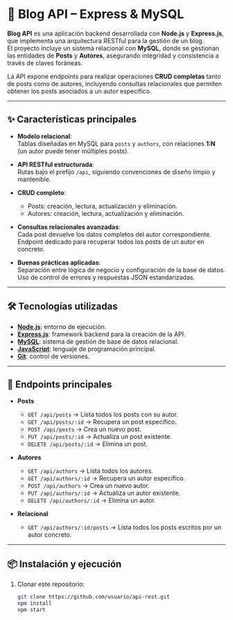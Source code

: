 # 📰 Blog API – Express & MySQL

**Blog API** es una aplicación backend desarrollada con **Node.js** y **Express.js**, que implementa una arquitectura RESTful para la gestión de un blog.  
El proyecto incluye un sistema relacional con **MySQL**, donde se gestionan las entidades de **Posts** y **Autores**, asegurando integridad y consistencia a través de claves foráneas.  

La API expone endpoints para realizar operaciones **CRUD completas** tanto de posts como de autores, incluyendo consultas relacionales que permiten obtener los posts asociados a un autor específico.

---

## ✨ Características principales

- **Modelo relacional**:  
  Tablas diseñadas en MySQL para `posts` y `authors`, con relaciones **1:N** (un autor puede tener múltiples posts).

- **API RESTful estructurada**:  
  Rutas bajo el prefijo `/api`, siguiendo convenciones de diseño limpio y mantenible.

- **CRUD completo**:  
  - Posts: creación, lectura, actualización y eliminación.  
  - Autores: creación, lectura, actualización y eliminación.  

- **Consultas relacionales avanzadas**:  
  Cada post devuelve los datos completos del autor correspondiente.  
  Endpoint dedicado para recuperar todos los posts de un autor en concreto.

- **Buenas prácticas aplicadas**:  
  Separación entre lógica de negocio y configuración de la base de datos.  
  Uso de control de errores y respuestas JSON estandarizadas.

---

## 🛠️ Tecnologías utilizadas

- **[Node.js](https://nodejs.org/)**: entorno de ejecución.  
- **[Express.js](https://expressjs.com/)**: framework backend para la creación de la API.  
- **[MySQL](https://www.mysql.com/)**: sistema de gestión de base de datos relacional.  
- **[JavaScript](https://developer.mozilla.org/es/docs/Web/JavaScript)**: lenguaje de programación principal.  
- **[Git](https://git-scm.com/)**: control de versiones.  

---

## 🚀 Endpoints principales

- **Posts**
  - `GET /api/posts` → Lista todos los posts con su autor.  
  - `GET /api/posts/:id` → Recupera un post específico.  
  - `POST /api/posts` → Crea un nuevo post.  
  - `PUT /api/posts/:id` → Actualiza un post existente.  
  - `DELETE /api/posts/:id` → Elimina un post.  

- **Autores**
  - `GET /api/authors` → Lista todos los autores.  
  - `GET /api/authors/:id` → Recupera un autor específico.  
  - `POST /api/authors` → Crea un nuevo autor.  
  - `PUT /api/authors/:id` → Actualiza un autor existente.  
  - `DELETE /api/authors/:id` → Elimina un autor.  

- **Relacional**
  - `GET /api/authors/:id/posts` → Lista todos los posts escritos por un autor concreto.  

---

## 📦 Instalación y ejecución

1. Clonar este repositorio:  
   ```bash
   git clone https://github.com/usuario/api-rest.git
   npm install
   npm start
